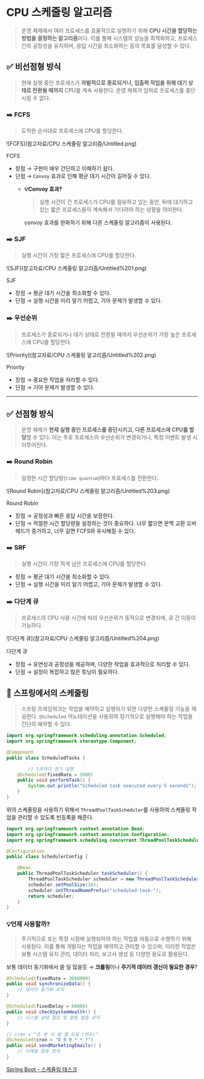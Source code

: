 # CPU 스케줄링 알고리즘

> 운영 체제에서 여러 프로세스를 효율적으로 실행하기 위해 **CPU 시간을 할당하는 방법을 결정하는 알고리즘**이다. 이를 통해 시스템의 성능을 최적화하고, 프로세스 간의 공정성을 유지하며, 응답 시간을 최소화하는 등의 목표를 달성할 수 있다.
> 

## ✅ 비선점형 방식

> 현재 실행 중인 프로세스가 **자발적으로 종료되거나, 입출력 작업을 위해 대기 상태로 전환될 때까지** CPU를 계속 사용한다. 운영 체제가 임의로 프로세스를 중단시킬 수 없다.
> 

### ✒️ FCFS

> 도착한 순서대로 프로세스에 CPU를 할당한다.
> 

![FCFS](참고자료/CPU 스케줄링 알고리즘/Untitled.png)

FCFS

- 장점 → 구현이 매우 간단하고 이해하기 쉽다.
- 단점 → `Convoy` 효과로 인해 평균 대기 시간이 길어질 수 있다.
    - **💡Convoy 효과?**
        
        > 실행 시간이 긴 프로세스가 CPU를 점유하고 있는 동안, 뒤에 대기하고 있는 짧은 프로세스들이 계속해서 기다려야 하는 상황을 의미한다.
        > 
        
        convoy 효과를 완화하기 위해 다른 스케줄링 알고리즘이 사용된다.
        

### ✒️ SJF

> 실행 시간이 가장 짧은 프로세스에 CPU를 할당한다.
> 

![SJF](참고자료/CPU 스케줄링 알고리즘/Untitled%201.png)

SJF

- 장점 → 평균 대기 시간을 최소화할 수 있다.
- 단점 → 실행 시간을 미리 알기 어렵고, 기아 문제가 발생할 수 있다.

### ✒️ 우선순위

> 프로세스가 종료되거나 대기 상태로 전환될 때까지 우선순위가 가장 높은 프로세스에 CPU를 할당한다.
> 

![Priority](참고자료/CPU 스케줄링 알고리즘/Untitled%202.png)

Priority

- 장점 → 중요한 작업을 처리할 수 있다.
- 단점 → 기아 문제가 발생할 수 있다.

---

## ✅ 선점형 방식

> 운영 체제가 **현재 실행 중인 프로세스를 중단시키고, 다른 프로세스에 CPU를 할당**할 수 있다. 이는 주로 프로세스의 우선순위가 변경되거나, 특정 이벤트 발생 시 이루어진다.
> 

### ✒️ Round Robin

> 일정한 시간 할당량(`time quantum`)마다 프로세스를 전환한다.
> 

![Round Robin](참고자료/CPU 스케줄링 알고리즘/Untitled%203.png)

Round Robin

- 장점 → 공정성과 빠른 응답 시간을 보장한다.
- 단점 → 적절한 시간 할당량을 설정하는 것이 중요하다. 너무 짧으면 문맥 교환 오버헤드가 증가하고, 너무 길면 FCFS와 유사해질 수 있다.

### ✒️ SRF

> 실행 시간이 가장 적게 남은 프로세스에 CPU를 할당한다.
> 
- 장점 → 평균 대기 시간을 최소화할 수 있다.
- 단점 → 실행 시간을 미리 알기 어렵고, 기아 문제가 발생할 수 있다.

### ✒️ 다단계 큐

> 프로세스의 CPU 사용 시간에 따라 우선순위가 동적으로 변경되며, 큐 간 이동이 가능하다.
> 

![다단계 큐](참고자료/CPU 스케줄링 알고리즘/Untitled%204.png)

다단계 큐

- 장점 → 유연성과 공정성을 제공하며, 다양한 작업을 효과적으로 처리할 수 있다.
- 단점 →  설정이 복잡하고 많은 튜닝이 필요하다.

## 🌿 스프링에서의 스케줄링

> 스프링 프레임워크는 작업을 예약하고 실행하기 위한 다양한 스케줄링 기능을 제공한다. `@Scheduled` 어노테이션을 사용하여 정기적으로 실행해야 하는 작업을 간단히 예약할 수 있다.
> 

```java
import org.springframework.scheduling.annotation.Scheduled;
import org.springframework.stereotype.Component;

@Component
public class ScheduledTasks {

		// 5초마다 정기 실행
    @Scheduled(fixedRate = 5000)
    public void performTask() {
        System.out.println("Scheduled task executed every 5 seconds");
    }
}
```

위의 스케줄링을 사용하기 위해서 `ThreadPoolTaskScheduler`를 사용하여 스케줄링 작업을 관리할 수 있도록 빈등록을 해준다.

```java
import org.springframework.context.annotation.Bean;
import org.springframework.context.annotation.Configuration;
import org.springframework.scheduling.concurrent.ThreadPoolTaskScheduler;

@Configuration
public class SchedulerConfig {

    @Bean
    public ThreadPoolTaskScheduler taskScheduler() {
        ThreadPoolTaskScheduler scheduler = new ThreadPoolTaskScheduler();
        scheduler.setPoolSize(10);
        scheduler.setThreadNamePrefix("scheduled-task-");
        return scheduler;
    }
}
```

### 💡언제 사용할까?

> 주기적으로 또는 특정 시점에 실행되어야 하는 작업을 자동으로 수행하기 위해 사용된다. 이를 통해 개발자는 작업을 예약하고 관리할 수 있으며, 이러한 작업은 보통 시스템 유지 관리, 데이터 처리, 보고서 생성 등 다양한 용도로 활용된다.
> 

보통 데이터 동기화에서 쓸 일 많을듯 → **크롤링**이나 **주기적 데이터 갱신이 필요한 경우**?

```java
@Scheduled(fixedRate = 3600000)
public void synchronizeData() {
    // 데이터 동기화 로직
}
```

```java
@Scheduled(fixedDelay = 60000)
public void checkSystemHealth() {
    // 시스템 상태 점검 및 알림 발송 로직
}
```

```java
// cron = "초 분 시 일 월 요일 [연도]"
@Scheduled(cron = "0 0 9 * * ?")
public void sendMarketingEmails() {
    // 이메일 발송 로직
}
```

[Spring Boot - 스케쥴링 태스크](https://assu10.github.io/dev/2023/10/14/springboot-scheduling/)